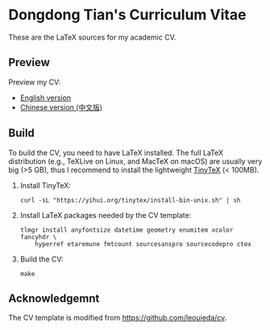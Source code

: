 # Dongdong Tian's Curriculum Vitae

These are the LaTeX sources for my academic CV.

## Preview

Preview my CV:

- [English version](en/cv.pdf)
- [Chinese version (中文版)](cn/cv.pdf)

## Build

To build the CV, you need to have LaTeX installed. The full LaTeX distribution
(e.g., TeXLive on Linux, and MacTeX on macOS) are usually very big (>5 GB),
thus I recommend to install the lightweight [TinyTeX](https://yihui.org/tinytex/)
(< 100MB).

1. 	Install TinyTeX:

		curl -sL "https://yihui.org/tinytex/install-bin-unix.sh" | sh

2. 	Install LaTeX packages needed by the CV template:

    	tlmgr install anyfontsize datetime geometry enumitem xcolor fancyhdr \
			hyperref etaremune fmtcount sourcesanspro sourcecodepro ctex

3. 	Build the CV:

		make

## Acknowledgemnt

The CV template is modified from https://github.com/leouieda/cv.

